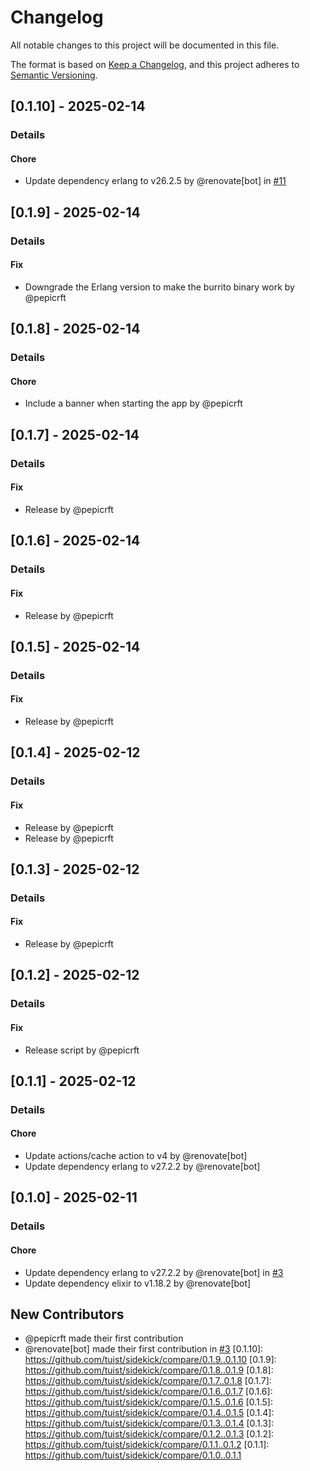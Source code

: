 # Changelog

All notable changes to this project will be documented in this file.

The format is based on [Keep a Changelog](https://keepachangelog.com/en/1.0.0/),
and this project adheres to [Semantic Versioning](https://semver.org/spec/v2.0.0.html).

## [0.1.10] - 2025-02-14
### Details
#### Chore
- Update dependency erlang to v26.2.5 by @renovate[bot] in [#11](https://github.com/tuist/sidekick/pull/11)

## [0.1.9] - 2025-02-14
### Details
#### Fix
- Downgrade the Erlang version to make the burrito binary work by @pepicrft

## [0.1.8] - 2025-02-14
### Details
#### Chore
- Include a banner when starting the app by @pepicrft

## [0.1.7] - 2025-02-14
### Details
#### Fix
- Release by @pepicrft

## [0.1.6] - 2025-02-14
### Details
#### Fix
- Release by @pepicrft

## [0.1.5] - 2025-02-14
### Details
#### Fix
- Release by @pepicrft

## [0.1.4] - 2025-02-12
### Details
#### Fix
- Release by @pepicrft
- Release by @pepicrft

## [0.1.3] - 2025-02-12
### Details
#### Fix
- Release by @pepicrft

## [0.1.2] - 2025-02-12
### Details
#### Fix
- Release script by @pepicrft

## [0.1.1] - 2025-02-12
### Details
#### Chore
- Update actions/cache action to v4 by @renovate[bot]
- Update dependency erlang to v27.2.2 by @renovate[bot]

## [0.1.0] - 2025-02-11
### Details
#### Chore
- Update dependency erlang to v27.2.2 by @renovate[bot] in [#3](https://github.com/tuist/sidekick/pull/3)
- Update dependency elixir to v1.18.2 by @renovate[bot]

## New Contributors
* @pepicrft made their first contribution
* @renovate[bot] made their first contribution in [#3](https://github.com/tuist/sidekick/pull/3)
[0.1.10]: https://github.com/tuist/sidekick/compare/0.1.9..0.1.10
[0.1.9]: https://github.com/tuist/sidekick/compare/0.1.8..0.1.9
[0.1.8]: https://github.com/tuist/sidekick/compare/0.1.7..0.1.8
[0.1.7]: https://github.com/tuist/sidekick/compare/0.1.6..0.1.7
[0.1.6]: https://github.com/tuist/sidekick/compare/0.1.5..0.1.6
[0.1.5]: https://github.com/tuist/sidekick/compare/0.1.4..0.1.5
[0.1.4]: https://github.com/tuist/sidekick/compare/0.1.3..0.1.4
[0.1.3]: https://github.com/tuist/sidekick/compare/0.1.2..0.1.3
[0.1.2]: https://github.com/tuist/sidekick/compare/0.1.1..0.1.2
[0.1.1]: https://github.com/tuist/sidekick/compare/0.1.0..0.1.1

<!-- generated by git-cliff -->
